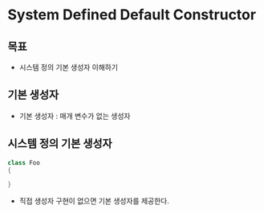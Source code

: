 # System Defined Default Constructor

## 목표
- 시스템 정의 기본 생성자 이해하기

## 기본 생성자
- 기본 생성자 : 매개 변수가 없는 생성자

## 시스템 정의 기본 생성자
```cs
class Foo
{

}
```
- 직접 생성자 구현이 없으면 기본 생성자를 제공한다.